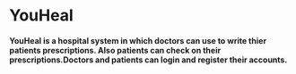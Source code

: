 # YouHeal
#### YouHeal is a hospital system in which doctors can use to write thier patients prescriptions. Also patients can check on their prescriptions.Doctors and patients can login and register their accounts.
